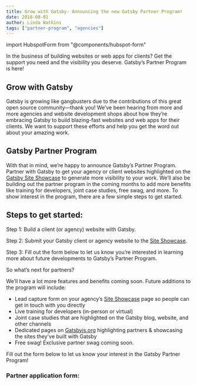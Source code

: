 ```yaml
---
title: Grow with Gatsby- Announcing the new Gatsby Partner Program!
date: 2018-08-01
author: Linda Watkins
tags: ["partner-program", "agencies"]
---
```


import HubspotForm from "@components/hubspot-form"

In the business of building websites or web apps for clients? Get the support you need and the visibility you deserve. Gatsby’s Partner Program is here!

## Grow with Gatsby

Gatsby is growing like gangbusters due to the contributions of this great open source community—thank you! We’ve been hearing from more and more agencies and website development shops about how they’re embracing Gatsby to build blazing-fast websites and web apps for their clients. We want to support these efforts and help you get the word out about your amazing work.

## Gatsby Partner Program

With that in mind, we’re happy to announce Gatsby’s Partner Program. Partner with Gatsby to get your agency or client websites highlighted on the [Gatsby Site Showcase](/showcase/) to generate more visibility to your work. We’ll also be building out the partner program in the coming months to add more benefits like training for developers, joint case studies, free swag, and more. To show interest in the program, there are a few simple steps to get started.

## Steps to get started:

Step 1: Build a client (or agency) website with Gatsby.

Step 2: Submit your Gatsby client or agency website to the [Site Showcase](/contributing/site-showcase-submissions/).

Step 3: Fill out the form below to let us know you’re interested in learning more about future developments to Gatsby’s Partner Program.

So what’s next for partners?

We’ll have a lot more features and benefits coming soon. Future additions to the program will include:

- Lead capture form on your agency’s [Site Showcase](/showcase/) page so people can get in touch with you directly
- Live training for developers (in-person or virtual)
- Joint case studies that are highlighted on the Gatsby blog, website, and other channels
- Dedicated pages on [Gatsbyjs.org](https://github.com/gatsbyjs/rfcs/blob/8bb84d8a4ed495678ae76645f940a03ad562a7d1/text/0008--individual-agency-company-pages.md#agency-pages) highlighting partners & showcasing the sites they've built with Gatsby
- Free swag! Exclusive partner swag coming soon.

Fill out the form below to let us know your interest in the Gatsby Partner Program!

### Partner application form:

<HubspotForm
  portal-id="4731712"
  form-id="bbad5044-d31d-4473-bd57-62cb64fdc811"
  sfdc-campaign-id="701f4000000VDrYAAW"
/>
